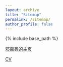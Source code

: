 ```yaml
---
layout: archive
title: "Sitemap"
permalink: /sitemap/
author_profile: false
---
```


{% include base_path %}

[邓嘉鑫的主页](https://djx2726889.github.io/)  

[CV](https://djx2726889.github.io/cv/)

